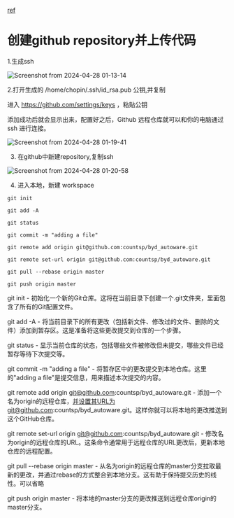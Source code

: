 [ref](https://blog.csdn.net/weixin_42310154/article/details/118340458)

# 创建github repository并上传代码

1.生成ssh

![Screenshot from 2024-04-28 01-13-14](https://github.com/countsp/byd_autoware/assets/102967883/d74c8752-5f11-49fe-9db5-a198f2ef89ca)

2.打开生成的 /home/chopin/.ssh/id_rsa.pub 公钥,并复制

进入 https://github.com/settings/keys ，粘贴公钥

添加成功后就会显示出来，配置好之后，Github 远程仓库就可以和你的电脑通过 ssh 进行连接。

![Screenshot from 2024-04-28 01-19-41](https://github.com/countsp/byd_autoware/assets/102967883/3e8f61fc-7dd6-4d44-8567-53b2e4f5432b)

3. 在github中新建repository,复制ssh

![Screenshot from 2024-04-28 01-20-58](https://github.com/countsp/byd_autoware/assets/102967883/b6bd1767-b522-4c90-a5e2-f368c8c7a228)


4. 进入本地，新建 workspace

```
git init

git add -A

git status

git commit -m "adding a file"

git remote add origin git@github.com:countsp/byd_autoware.git

git remote set-url origin git@github.com:countsp/byd_autoware.git

git pull --rebase origin master

git push origin master

```

git init - 初始化一个新的Git仓库。这将在当前目录下创建一个.git文件夹，里面包含了所有的Git配置文件。

git add -A - 将当前目录下的所有更改（包括新文件、修改过的文件、删除的文件）添加到暂存区。这是准备将这些更改提交到仓库的一个步骤。

git status - 显示当前仓库的状态，包括哪些文件被修改但未提交，哪些文件已经暂存等待下次提交等。

git commit -m "adding a file" - 将暂存区中的更改提交到本地仓库。这里的"adding a file"是提交信息，用来描述本次提交的内容。

git remote add origin git@github.com:countsp/byd_autoware.git - 添加一个名为origin的远程仓库，并设置其URL为git@github.com:countsp/byd_autoware.git。这样你就可以将本地的更改推送到这个GitHub仓库。

git remote set-url origin git@github.com:countsp/byd_autoware.git - 修改名为origin的远程仓库的URL。这条命令通常用于远程仓库的URL更改后，更新本地仓库的远程配置。

git pull --rebase origin master - 从名为origin的远程仓库的master分支拉取最新的更改，并通过rebase的方式整合到本地分支。这有助于保持提交历史的线性。可以省略

git push origin master - 将本地的master分支的更改推送到远程仓库origin的master分支。

